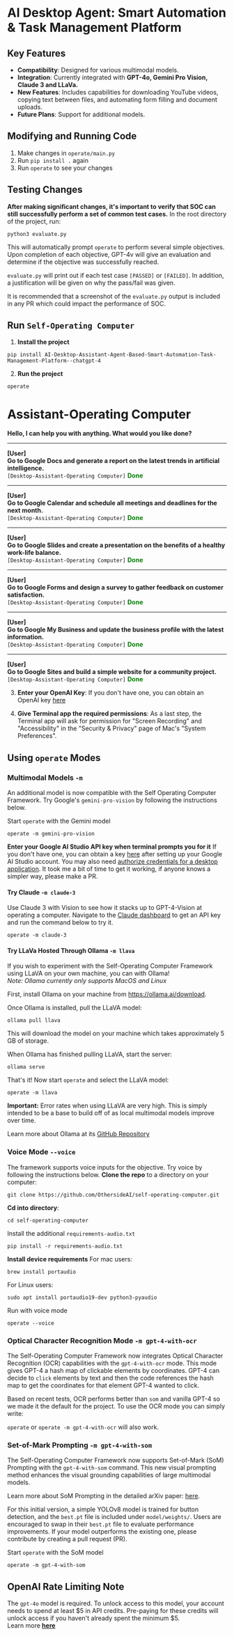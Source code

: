 # AI Desktop Agent: Smart Automation & Task Management Platform

## Key Features
- **Compatibility**: Designed for various multimodal models.
- **Integration**: Currently integrated with **GPT-4o, Gemini Pro Vision, Claude 3 and LLaVa.**
-  **New Features**: Includes capabilities for downloading YouTube videos, copying text between files, and automating form filling and document uploads.
- **Future Plans**: Support for additional models.


## Modifying and Running Code
1. Make changes in `operate/main.py`
2. Run `pip install .` again
3. Run `operate` to see your changes



## Testing Changes
**After making significant changes, it's important to verify that SOC can still successfully perform a set of common test cases.**
In the root directory of the project, run:
```
python3 evaluate.py
```   
This will automatically prompt `operate` to perform several simple objectives.   
Upon completion of each objective, GPT-4v will give an evaluation and determine if the objective was successfully reached.   

`evaluate.py` will print out if each test case `[PASSED]` or `[FAILED]`. In addition, a justification will be given on why the pass/fail was given.   

It is recommended that a screenshot of the `evaluate.py` output is included in any PR which could impact the performance of SOC.



## Run `Self-Operating Computer`

1. **Install the project**
```
pip install AI-Desktop-Assistant-Agent-Based-Smart-Automation-Task-Management-Platform--chatgpt-4

```
2. **Run the project**
```
operate
```
# Assistant-Operating Computer

**Hello, I can help you with anything. What would you like done?**

---

**[User]**  
**Go to Google Docs and generate a report on the latest trends in artificial intelligence.**  
`[Desktop-Assistant-Operating Computer]` <span style="color: green;">**Done**</span>

---

**[User]**  
**Go to Google Calendar and schedule all meetings and deadlines for the next month.**  
`[Desktop-Assistant-Operating Computer]` <span style="color: green;">**Done**</span>

---

**[User]**  
**Go to Google Slides and create a presentation on the benefits of a healthy work-life balance.**  
`[Desktop-Assistant-Operating Computer]` <span style="color: green;">**Done**</span>

---

**[User]**  
**Go to Google Forms and design a survey to gather feedback on customer satisfaction.**  
`[Desktop-Assistant-Operating Computer]` <span style="color: green;">**Done**</span>

---

**[User]**  
**Go to Google My Business and update the business profile with the latest information.**  
`[Desktop-Assistant-Operating Computer]` <span style="color: green;">**Done**</span>

---

**[User]**  
**Go to Google Sites and build a simple website for a community project.**  
`[Desktop-Assistant-Operating Computer]` <span style="color: green;">**Done**</span>

3. **Enter your OpenAI Key**: If you don't have one, you can obtain an OpenAI key [here](https://platform.openai.com/account/api-keys)

4. **Give Terminal app the required permissions**: As a last step, the Terminal app will ask for permission for "Screen Recording" and "Accessibility" in the "Security & Privacy" page of Mac's "System Preferences".


## Using `operate` Modes

### Multimodal Models  `-m`
An additional model is now compatible with the Self Operating Computer Framework. Try Google's `gemini-pro-vision` by following the instructions below. 

Start `operate` with the Gemini model
```
operate -m gemini-pro-vision
```

**Enter your Google AI Studio API key when terminal prompts you for it** If you don't have one, you can obtain a key [here](https://makersuite.google.com/app/apikey) after setting up your Google AI Studio account. You may also need [authorize credentials for a desktop application](https://ai.google.dev/palm_docs/oauth_quickstart). It took me a bit of time to get it working, if anyone knows a simpler way, please make a PR.

#### Try Claude `-m claude-3`
Use Claude 3 with Vision to see how it stacks up to GPT-4-Vision at operating a computer. Navigate to the [Claude dashboard](https://console.anthropic.com/dashboard) to get an API key and run the command below to try it. 

```
operate -m claude-3
```

#### Try LLaVa Hosted Through Ollama `-m llava`
If you wish to experiment with the Self-Operating Computer Framework using LLaVA on your own machine, you can with Ollama!   
*Note: Ollama currently only supports MacOS and Linux*   

First, install Ollama on your machine from https://ollama.ai/download.   

Once Ollama is installed, pull the LLaVA model:
```
ollama pull llava
```
This will download the model on your machine which takes approximately 5 GB of storage.   

When Ollama has finished pulling LLaVA, start the server:
```
ollama serve
```

That's it! Now start `operate` and select the LLaVA model:
```
operate -m llava
```   
**Important:** Error rates when using LLaVA are very high. This is simply intended to be a base to build off of as local multimodal models improve over time.

Learn more about Ollama at its [GitHub Repository](https://www.github.com/ollama/ollama)

### Voice Mode `--voice`
The framework supports voice inputs for the objective. Try voice by following the instructions below. 
**Clone the repo** to a directory on your computer:
```
git clone https://github.com/OthersideAI/self-operating-computer.git
```
**Cd into directory**:
```
cd self-operating-computer
```
Install the additional `requirements-audio.txt`
```
pip install -r requirements-audio.txt
```
**Install device requirements**
For mac users:
```
brew install portaudio
```
For Linux users:
```
sudo apt install portaudio19-dev python3-pyaudio
```
Run with voice mode
```
operate --voice
```

### Optical Character Recognition Mode `-m gpt-4-with-ocr`
The Self-Operating Computer Framework now integrates Optical Character Recognition (OCR) capabilities with the `gpt-4-with-ocr` mode. This mode gives GPT-4 a hash map of clickable elements by coordinates. GPT-4 can decide to `click` elements by text and then the code references the hash map to get the coordinates for that element GPT-4 wanted to click. 

Based on recent tests, OCR performs better than `som` and vanilla GPT-4 so we made it the default for the project. To use the OCR mode you can simply write: 

 `operate` or `operate -m gpt-4-with-ocr` will also work. 

### Set-of-Mark Prompting `-m gpt-4-with-som`
The Self-Operating Computer Framework now supports Set-of-Mark (SoM) Prompting with the `gpt-4-with-som` command. This new visual prompting method enhances the visual grounding capabilities of large multimodal models.

Learn more about SoM Prompting in the detailed arXiv paper: [here](https://arxiv.org/abs/2310.11441).

For this initial version, a simple YOLOv8 model is trained for button detection, and the `best.pt` file is included under `model/weights/`. Users are encouraged to swap in their `best.pt` file to evaluate performance improvements. If your model outperforms the existing one, please contribute by creating a pull request (PR).

Start `operate` with the SoM model

```
operate -m gpt-4-with-som
```


## OpenAI Rate Limiting Note
The ```gpt-4o``` model is required. To unlock access to this model, your account needs to spend at least \$5 in API credits. Pre-paying for these credits will unlock access if you haven't already spent the minimum \$5.   
Learn more **[here](https://platform.openai.com/docs/guides/rate-limits?context=tier-one)**
